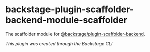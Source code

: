 # backstage-plugin-scaffolder-backend-module-scaffolder

The scaffolder module for [@backstage/plugin-scaffolder-backend](https://www.npmjs.com/package/@backstage/plugin-scaffolder-backend).

_This plugin was created through the Backstage CLI_

